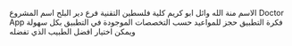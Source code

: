 الاسم منة الله وائل ابو كريم كلية فلسطين التقنية فرع دير البلح 
اسم المشروع Doctor App
فكرة التطبيق حجز للمواعيد حسب التخصصات الموجودة في التطبيق بكل سهولة ويمكن اختيار افضل الطبيب الذي تفضله
